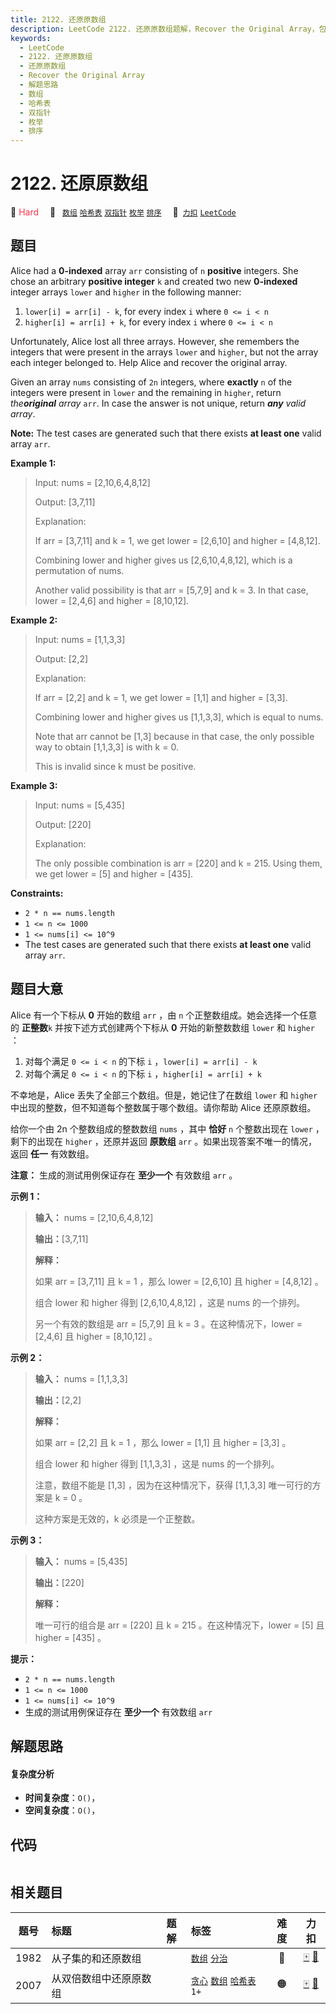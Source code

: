 ```yaml
---
title: 2122. 还原原数组
description: LeetCode 2122. 还原原数组题解，Recover the Original Array，包含解题思路、复杂度分析以及完整的 JavaScript 代码实现。
keywords:
  - LeetCode
  - 2122. 还原原数组
  - 还原原数组
  - Recover the Original Array
  - 解题思路
  - 数组
  - 哈希表
  - 双指针
  - 枚举
  - 排序
---
```


# 2122. 还原原数组

🔴 <font color=#ff334b>Hard</font>&emsp; 🔖&ensp; [`数组`](/tag/array.md) [`哈希表`](/tag/hash-table.md) [`双指针`](/tag/two-pointers.md) [`枚举`](/tag/enumeration.md) [`排序`](/tag/sorting.md)&emsp; 🔗&ensp;[`力扣`](https://leetcode.cn/problems/recover-the-original-array) [`LeetCode`](https://leetcode.com/problems/recover-the-original-array)

## 题目

Alice had a **0-indexed** array `arr` consisting of `n` **positive** integers.
She chose an arbitrary **positive integer** `k` and created two new
**0-indexed** integer arrays `lower` and `higher` in the following manner:

  1. `lower[i] = arr[i] - k`, for every index `i` where `0 <= i < n`
  2. `higher[i] = arr[i] + k`, for every index `i` where `0 <= i < n`

Unfortunately, Alice lost all three arrays. However, she remembers the
integers that were present in the arrays `lower` and `higher`, but not the
array each integer belonged to. Help Alice and recover the original array.

Given an array `nums` consisting of `2n` integers, where **exactly** `n` of
the integers were present in `lower` and the remaining in `higher`, return
_the**original** array_ `arr`. In case the answer is not unique, return
_**any** valid array_.

**Note:** The test cases are generated such that there exists **at least one**
valid array `arr`.



**Example 1:**

> Input: nums = [2,10,6,4,8,12]
> 
> Output: [3,7,11]
> 
> Explanation:
> 
> If arr = [3,7,11] and k = 1, we get lower = [2,6,10] and higher = [4,8,12].
> 
> Combining lower and higher gives us [2,6,10,4,8,12], which is a permutation of nums.
> 
> Another valid possibility is that arr = [5,7,9] and k = 3. In that case, lower = [2,4,6] and higher = [8,10,12]. 

**Example 2:**

> Input: nums = [1,1,3,3]
> 
> Output: [2,2]
> 
> Explanation:
> 
> If arr = [2,2] and k = 1, we get lower = [1,1] and higher = [3,3].
> 
> Combining lower and higher gives us [1,1,3,3], which is equal to nums.
> 
> Note that arr cannot be [1,3] because in that case, the only possible way to obtain [1,1,3,3] is with k = 0.
> 
> This is invalid since k must be positive.

**Example 3:**

> Input: nums = [5,435]
> 
> Output: [220]
> 
> Explanation:
> 
> The only possible combination is arr = [220] and k = 215. Using them, we get lower = [5] and higher = [435].

**Constraints:**

  * `2 * n == nums.length`
  * `1 <= n <= 1000`
  * `1 <= nums[i] <= 10^9`
  * The test cases are generated such that there exists **at least one** valid array `arr`.


## 题目大意

Alice 有一个下标从 **0** 开始的数组 `arr` ，由 `n` 个正整数组成。她会选择一个任意的 **正整数**`k`
并按下述方式创建两个下标从 **0** 开始的新整数数组 `lower` 和 `higher` ：

  1. 对每个满足 `0 <= i < n` 的下标 `i` ，`lower[i] = arr[i] - k`
  2. 对每个满足 `0 <= i < n` 的下标 `i` ，`higher[i] = arr[i] + k`

不幸地是，Alice 丢失了全部三个数组。但是，她记住了在数组 `lower` 和 `higher` 中出现的整数，但不知道每个整数属于哪个数组。请你帮助
Alice 还原原数组。

给你一个由 2n 个整数组成的整数数组 `nums` ，其中 **恰好** `n` 个整数出现在 `lower` ，剩下的出现在 `higher`
，还原并返回 **原数组** `arr` 。如果出现答案不唯一的情况，返回 **任一** 有效数组。

**注意：** 生成的测试用例保证存在 **至少一个** 有效数组 `arr` 。



**示例 1：**

> 
> 
> 
> 
> 
> **输入：** nums = [2,10,6,4,8,12]
> 
> **输出：**[3,7,11]
> 
> **解释：**
> 
> 如果 arr = [3,7,11] 且 k = 1 ，那么 lower = [2,6,10] 且 higher = [4,8,12] 。
> 
> 组合 lower 和 higher 得到 [2,6,10,4,8,12] ，这是 nums 的一个排列。
> 
> 另一个有效的数组是 arr = [5,7,9] 且 k = 3 。在这种情况下，lower = [2,4,6] 且 higher = [8,10,12] 。
> 
> 

**示例 2：**

> 
> 
> 
> 
> 
> **输入：** nums = [1,1,3,3]
> 
> **输出：**[2,2]
> 
> **解释：**
> 
> 如果 arr = [2,2] 且 k = 1 ，那么 lower = [1,1] 且 higher = [3,3] 。
> 
> 组合 lower 和 higher 得到 [1,1,3,3] ，这是 nums 的一个排列。
> 
> 注意，数组不能是 [1,3] ，因为在这种情况下，获得 [1,1,3,3] 唯一可行的方案是 k = 0 。
> 
> 这种方案是无效的，k 必须是一个正整数。
> 
> 

**示例 3：**

> 
> 
> 
> 
> 
> **输入：** nums = [5,435]
> 
> **输出：**[220]
> 
> **解释：**
> 
> 唯一可行的组合是 arr = [220] 且 k = 215 。在这种情况下，lower = [5] 且 higher = [435] 。



**提示：**

  * `2 * n == nums.length`
  * `1 <= n <= 1000`
  * `1 <= nums[i] <= 10^9`
  * 生成的测试用例保证存在 **至少一个** 有效数组 `arr`


## 解题思路

#### 复杂度分析

- **时间复杂度**：`O()`，
- **空间复杂度**：`O()`，

## 代码

```javascript

```

## 相关题目

<!-- prettier-ignore -->
| 题号 | 标题 | 题解 | 标签 | 难度 | 力扣 |
| :------: | :------ | :------: | :------ | :------: | :------: |
| 1982 | 从子集的和还原数组 |  |  [`数组`](/tag/array.md) [`分治`](/tag/divide-and-conquer.md) | 🔴 | [🀄️](https://leetcode.cn/problems/find-array-given-subset-sums) [🔗](https://leetcode.com/problems/find-array-given-subset-sums) |
| 2007 | 从双倍数组中还原原数组 |  |  [`贪心`](/tag/greedy.md) [`数组`](/tag/array.md) [`哈希表`](/tag/hash-table.md) `1+` | 🟠 | [🀄️](https://leetcode.cn/problems/find-original-array-from-doubled-array) [🔗](https://leetcode.com/problems/find-original-array-from-doubled-array) |